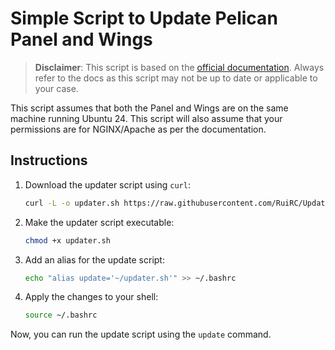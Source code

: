 # Simple Script to Update Pelican Panel and Wings

> **Disclaimer**: This script is based on the [official documentation](https://pelican.dev/docs/). Always refer to the docs as this script may not be up to date or applicable to your case.

This script assumes that both the Panel and Wings are on the same machine running Ubuntu 24. This script will also assume that your permissions are for NGINX/Apache as per the documentation.

## Instructions

1. Download the updater script using `curl`:

    ```bash
    curl -L -o updater.sh https://raw.githubusercontent.com/RuiRC/Update-Pelican/main/updater.sh
    ```

2. Make the updater script executable:

    ```bash
    chmod +x updater.sh
    ```

3. Add an alias for the update script:

    ```bash
    echo "alias update='~/updater.sh'" >> ~/.bashrc
    ```

4. Apply the changes to your shell:

    ```bash
    source ~/.bashrc
    ```

Now, you can run the update script using the `update` command.
